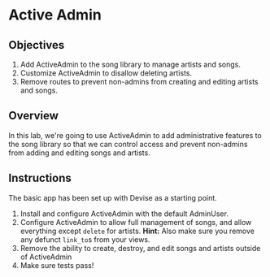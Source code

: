 # Active Admin

## Objectives

1. Add ActiveAdmin to the song library to manage artists and songs.
2. Customize ActiveAdmin to disallow deleting artists.
3. Remove routes to prevent non-admins from creating and editing artists
   and songs.

## Overview

In this lab, we're going to use ActiveAdmin to add administrative
features to the song library so that we can control access and prevent
non-admins from adding and editing songs and artists.

## Instructions

The basic app has been set up with Devise as a starting point.

1. Install and configure ActiveAdmin with the default AdminUser.
2. Configure ActiveAdmin to allow full management of songs, and allow
   everything except `delete` for artists. **Hint:** Also make sure you
remove any defunct `link_to`s from your views.
3. Remove the ability to create, destroy, and edit songs and artists outside of
   ActiveAdmin
4. Make sure tests pass!
